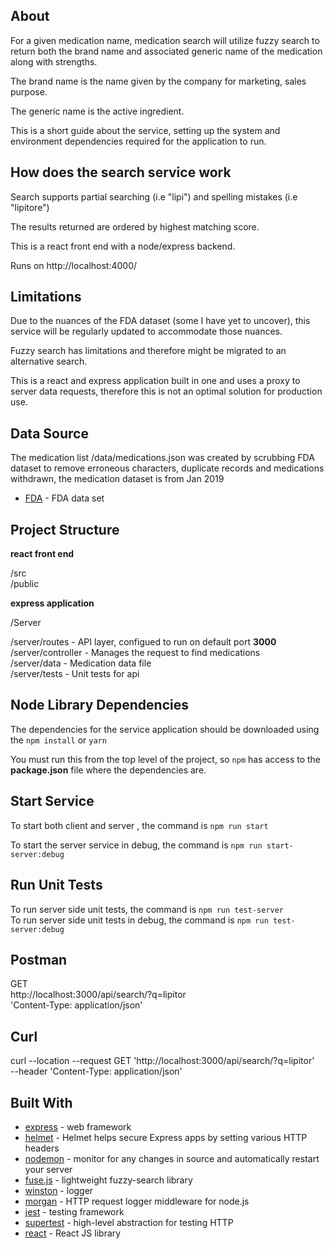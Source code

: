 About
-----------------

For a given medication name, medication search will utilize fuzzy search to return both the brand name and associated generic name of the medication along with strengths.  

The brand name is the name given by the company for marketing, sales purpose.

The generic name is the active ingredient. 

This is a short guide about the service, setting up the system and environment dependencies required for the application to run.  

How does the search service work
-----------------

Search supports partial searching (i.e "lipi") and spelling mistakes (i.e "lipitore")  

The results returned are ordered by highest matching score.  

This is a react front end with a node/express backend.   

Runs on http://localhost:4000/ 
 
Limitations
-----------------

Due to the nuances of the FDA dataset (some I have yet to uncover), this service will be regularly updated to accommodate those nuances.  

Fuzzy search has limitations and therefore might be migrated to an alternative search. 

This is a react and express application built in one and uses a proxy to server data requests, therefore this is not an optimal solution for production use. 

Data Source
-----------------

The medication list /data/medications.json was created by scrubbing FDA dataset to remove erroneous characters, duplicate records and medications withdrawn, the medication dataset is from Jan 2019  

* [FDA](https://www.fda.gov/drugs/drug-approvals-and-databases/drugsfda-data-files) - FDA data set  

Project Structure
-----------------

**react front end**  

/src   
/public   
 

**express application**

/Server

/server/routes         - API layer, configued to run on default port **3000**    
/server/controller     - Manages the request to find medications    
/server/data           - Medication data file  
/server/tests           - Unit tests for api 


Node Library Dependencies
-------------------------

The dependencies for the service application should be downloaded using the
`npm install` or `yarn`  

You must run this from the top level of the project, so ``npm`` has access to
the **package.json** file where the dependencies are.

Start Service
---------------------

To start both client and server , the command is ``npm run start``

To start the server service in debug, the command is ``npm run start-server:debug``

Run Unit Tests
---------------------

To run server side unit tests, the command is ``npm run test-server``  
To run server side unit tests in debug, the command is ``npm run test-server:debug``

Postman 
---------------------

GET  
http://localhost:3000/api/search/?q=lipitor  
'Content-Type: application/json'   

Curl
---------------------

curl --location --request GET 'http://localhost:3000/api/search/?q=lipitor' \
--header 'Content-Type: application/json' 

## Built With

* [express](https://expressjs.com/) - web framework
* [helmet](https://helmetjs.github.io/) - Helmet helps secure Express apps by setting various HTTP headers
* [nodemon](https://nodemon.io/) - monitor for any changes in source and automatically restart your server
* [fuse.js](https://fusejs.io/) - lightweight fuzzy-search library
* [winston](https://www.npmjs.com/package/winston) - logger
* [morgan](https://www.npmjs.com/package/morgan) - HTTP request logger middleware for node.js
* [jest](https://jestjs.io/) - testing framework
* [supertest](https://github.com/visionmedia/supertest#readme) - high-level abstraction for testing HTTP
* [react](https://reactjs.org/) - React JS library





